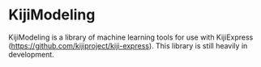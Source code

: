 # KijiModeling #

KijiModeling is a library of machine learning tools for use with KijiExpress
(https://github.com/kijiproject/kiji-express). This library is still heavily in development.
